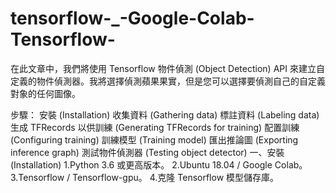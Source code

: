 # tensorflow-_-Google-Colab-Tensorflow-

在此文章中，我們將使用 Tensorflow 物件偵測 (Object Detection) API 來建立自定義的物件偵測器。我將選擇偵測蘋果果實，但是您可以選擇要偵測自己的自定義對象的任何圖像。

步驟：
安裝 (Installation)
收集資料 (Gathering data)
標註資料 (Labeling data)
生成 TFRecords 以供訓練 (Generating TFRecords for training)
配置訓練 (Configuring training)
訓練模型 (Training model)
匯出推論圖 (Exporting inference graph)
測試物件偵測器 (Testing object detector)
一、安裝 (Installation)
1.Python 3.6 或更高版本。
2.Ubuntu 18.04 / Google Colab。
3.Tensorflow / Tensorflow-gpu。
4.克隆 Tensorflow 模型儲存庫。
